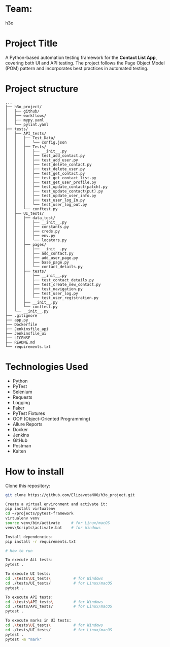 # Team: 
h3o 

# Project Title
A Python-based automation testing framework for the **Contact List App**, covering both UI and API testing. The project follows the Page Object Model (POM) pattern and incorporates best practices in automated testing.

# Project structure
```
...
├── h3o_project/
│   ├── github/
│   ├── workflows/
│   ├── mypy.yaml
│   └── pylint.yaml
├── tests/
│   ├── API_tests/
│   │   ├── Test_Data/
│   │   │   └── config.json
│   │   ├── Tests/
│   │   │   ├── __init__.py
│   │   │   ├── test_add_contact.py
│   │   │   ├── test_add_user.py
│   │   │   ├── test_delete_contact.py
│   │   │   ├── test_delete_user.py
│   │   │   ├── test_get_contact.py
│   │   │   ├── test_get_contact_list.py
│   │   │   ├── test_get_user_profile.py
│   │   │   ├── test_update_contact(patch).py
│   │   │   ├── test_update_contact(put).py
│   │   │   ├── test_update_user_info.py
│   │   │   ├── test_user_log_In.py
│   │   │   └── test_user_log_out.py
│   │   └── conftest.py
│   ├── UI_tests/
│   │   ├── data_test/
│   │   │   ├── __init__.py
│   │   │   ├── constants.py
│   │   │   ├── creds.py
│   │   │   ├── env.py
│   │   │   └── locators.py
│   │   ├── pages/
│   │   │   ├── __init__.py
│   │   │   ├── add_contact.py
│   │   │   ├── add_user_page.py
│   │   │   ├── base_page.py
│   │   │   └── contact_details.py
│   │   ├── tests/
│   │   │   ├── __init__.py
│   │   │   ├── test_contact_details.py
│   │   │   ├── test_create_new_contact.py
│   │   │   ├── test_navigation.py
│   │   │   ├── test_user_log.py
│   │   │   └── test_user_registration.py
│   │   ├── __init__.py
│   │   └── conftest.py
│   └── __init__.py
├── .gitignore 
├── app.py
├── Dockerfile
├── Jenkinsfile_api
├── Jenkinsfile_ui
├── LICENSE 
├── README.md
└── requirements.txt
```

# Technologies Used
- Python
- PyTest
- Selenium
- Requests
- Logging
- Faker
- PyTest Fixtures
- OOP (Object-Oriented Programming)
- Allure Reports
- Docker
- Jenkins
- GitHub
- Postman
- Kaiten

# How to install
Clone this repository:

```bash
git clone https://github.com/ElizavetaN00/h3o_project.git

Create a virtual environment and activate it:
pip install virtualenv
cd ~/projects/pytest-framework
virtualenv venv
source venv/bin/activate     # for Linux/macOS
venv\Scripts\activate.bat    # for Windows

Install dependencies:
pip install -r requirements.txt

# How to run

To execute ALL tests:
pytest .

To execute UI tests:
cd .\tests\UI_tests\          # for Windows
cd ./tests/UI_tests/          # for Linux/macOS
pytest .

To execute API tests:
cd .\tests\API_tests\         # for Windows
cd ./tests/API_tests/         # for Linux/macOS
pytest .

To execute marks in UI tests:
cd .\tests\UI_tests\          # for Windows
cd ./tests/UI_tests/          # for Linux/macOS
pytest .
pytest -m "mark"
